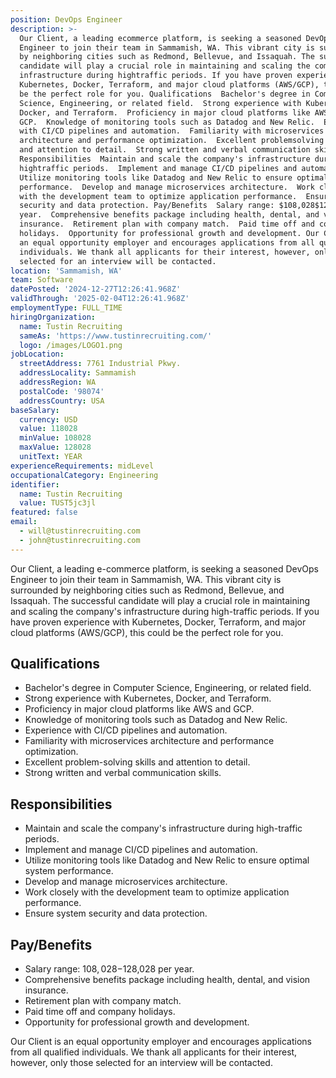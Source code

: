 ```yaml
---
position: DevOps Engineer
description: >-
  Our Client, a leading ecommerce platform, is seeking a seasoned DevOps
  Engineer to join their team in Sammamish, WA. This vibrant city is surrounded
  by neighboring cities such as Redmond, Bellevue, and Issaquah. The successful
  candidate will play a crucial role in maintaining and scaling the company's
  infrastructure during hightraffic periods. If you have proven experience with
  Kubernetes, Docker, Terraform, and major cloud platforms (AWS/GCP), this could
  be the perfect role for you. Qualifications  Bachelor's degree in Computer
  Science, Engineering, or related field.  Strong experience with Kubernetes,
  Docker, and Terraform.  Proficiency in major cloud platforms like AWS and
  GCP.  Knowledge of monitoring tools such as Datadog and New Relic.  Experience
  with CI/CD pipelines and automation.  Familiarity with microservices
  architecture and performance optimization.  Excellent problemsolving skills
  and attention to detail.  Strong written and verbal communication skills.
  Responsibilities  Maintain and scale the company's infrastructure during
  hightraffic periods.  Implement and manage CI/CD pipelines and automation. 
  Utilize monitoring tools like Datadog and New Relic to ensure optimal system
  performance.  Develop and manage microservices architecture.  Work closely
  with the development team to optimize application performance.  Ensure system
  security and data protection. Pay/Benefits  Salary range: $108,028$128,028 per
  year.  Comprehensive benefits package including health, dental, and vision
  insurance.  Retirement plan with company match.  Paid time off and company
  holidays.  Opportunity for professional growth and development. Our Client is
  an equal opportunity employer and encourages applications from all qualified
  individuals. We thank all applicants for their interest, however, only those
  selected for an interview will be contacted.
location: 'Sammamish, WA'
team: Software
datePosted: '2024-12-27T12:26:41.968Z'
validThrough: '2025-02-04T12:26:41.968Z'
employmentType: FULL_TIME
hiringOrganization:
  name: Tustin Recruiting
  sameAs: 'https://www.tustinrecruiting.com/'
  logo: /images/LOGO1.png
jobLocation:
  streetAddress: 7761 Industrial Pkwy.
  addressLocality: Sammamish
  addressRegion: WA
  postalCode: '98074'
  addressCountry: USA
baseSalary:
  currency: USD
  value: 118028
  minValue: 108028
  maxValue: 128028
  unitText: YEAR
experienceRequirements: midLevel
occupationalCategory: Engineering
identifier:
  name: Tustin Recruiting
  value: TUST5jc3jl
featured: false
email:
  - will@tustinrecruiting.com
  - john@tustinrecruiting.com
---
```




Our Client, a leading e-commerce platform, is seeking a seasoned DevOps Engineer to join their team in Sammamish, WA. This vibrant city is surrounded by neighboring cities such as Redmond, Bellevue, and Issaquah. The successful candidate will play a crucial role in maintaining and scaling the company's infrastructure during high-traffic periods. If you have proven experience with Kubernetes, Docker, Terraform, and major cloud platforms (AWS/GCP), this could be the perfect role for you.

## Qualifications

- Bachelor's degree in Computer Science, Engineering, or related field.
- Strong experience with Kubernetes, Docker, and Terraform.
- Proficiency in major cloud platforms like AWS and GCP.
- Knowledge of monitoring tools such as Datadog and New Relic.
- Experience with CI/CD pipelines and automation.
- Familiarity with microservices architecture and performance optimization.
- Excellent problem-solving skills and attention to detail.
- Strong written and verbal communication skills.

## Responsibilities

- Maintain and scale the company's infrastructure during high-traffic periods.
- Implement and manage CI/CD pipelines and automation.
- Utilize monitoring tools like Datadog and New Relic to ensure optimal system performance.
- Develop and manage microservices architecture.
- Work closely with the development team to optimize application performance.
- Ensure system security and data protection.

## Pay/Benefits 

- Salary range: $108,028-$128,028 per year.
- Comprehensive benefits package including health, dental, and vision insurance.
- Retirement plan with company match.
- Paid time off and company holidays.
- Opportunity for professional growth and development.

Our Client is an equal opportunity employer and encourages applications from all qualified individuals. We thank all applicants for their interest, however, only those selected for an interview will be contacted.

